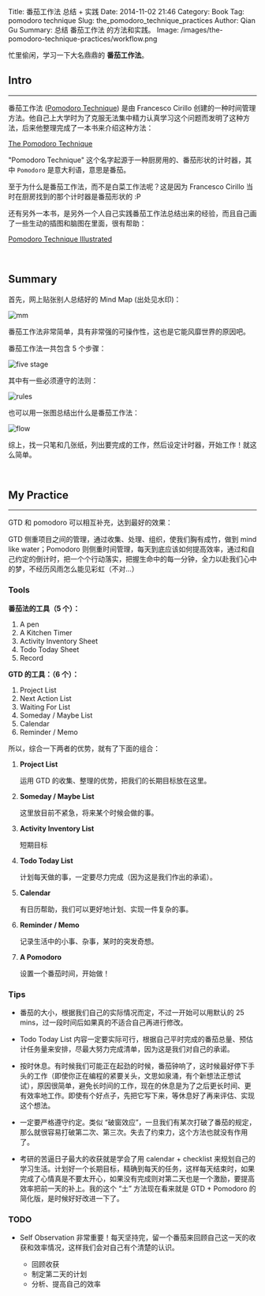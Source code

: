 Title: 番茄工作法 总结 + 实践
Date: 2014-11-02 21:46
Category: Book
Tag: pomodoro technique
Slug: the_pomodoro_technique_practices
Author: Qian Gu
Summary: 总结 番茄工作法 的方法和实践。
Image: /images/the-pomodoro-technique-practices/workflow.png

忙里偷闲，学习一下大名鼎鼎的 **番茄工作法**。

## Intro
* * *

番茄工作法 ([Pomodoro Technique][wiki]) 是由 Francesco Cirillo 创建的一种时间管理方法。他自己上大学时为了克服无法集中精力认真学习这个问题而发明了这种方法，后来他整理完成了一本书来介绍这种方法：

[The Pomodoro Technique][book]

"Pomodoro Technique" 这个名字起源于一种厨房用的、番茄形状的计时器，其中 `Pomodoro` 是意大利语，意思是番茄。

至于为什么是番茄工作法，而不是白菜工作法呢？这是因为 Francesco Cirillo 当时在厨房找到的那个计时器是番茄形状的 :P

还有另外一本书，是另外一个人自己实践番茄工作法总结出来的经验，而且自己画了一些生动的插图和脑图在里面，很有帮助：

[Pomodoro Technique Illustrated][book2]

[wiki]: http://en.wikipedia.org/wiki/Pomodoro_Technique
[book]: http://pomodorotechnique.com/book/
[book2]: http://www.pomodoro-book.com/

<br>

## Summary

首先，网上贴张别人总结好的 Mind Map (出处见水印)：

![mm](/images/the-pomodoro-technique-practices/mind_map.jpg)

番茄工作法非常简单，具有非常强的可操作性，这也是它能风靡世界的原因吧。

番茄工作法一共包含 5 个步骤：

![five stage](/images/the-pomodoro-technique-practices/five_stages.png)

其中有一些必须遵守的法则：

![rules](/images/the-pomodoro-technique-practices/rules.png)

也可以用一张图总结出什么是番茄工作法：

![flow](/images/the-pomodoro-technique-practices/workflow.png)

综上，找一只笔和几张纸，列出要完成的工作，然后设定计时器，开始工作！就这么简单。

<br>

## My Practice
* * *

GTD 和 pomodoro 可以相互补充，达到最好的效果：

GTD 侧重项目之间的管理，通过收集、处理、组织，使我们胸有成竹，做到 mind like water；Pomodoro 则侧重时间管理，每天到底应该如何提高效率，通过和自己约定的倒计时，把一个个行动落实，把握生命中的每一分钟，全力以赴我们心中的梦，不经历风雨怎么能见彩虹（不对...）

### Tools

**番茄法的工具（5 个）：**

1. A pen
2. A Kitchen Timer
2. Activity Inventory Sheet
2. Todo Today Sheet
3. Record

**GTD 的工具：（6 个）：**

1. Project List
2. Next Action List
3. Waiting For List
4. Someday / Maybe List
5. Calendar
6. Reminder / Memo

所以，综合一下两者的优势，就有了下面的组合：

1. **Project List**

    运用 GTD 的收集、整理的优势，把我们的长期目标放在这里。
    
2. **Someday / Maybe List**
    
    这里放目前不紧急，将来某个时候会做的事。

3. **Activity Inventory List**

    短期目标
    
4. **Todo Today List**

    计划每天做的事，一定要尽力完成（因为这是我们作出的承诺）。
    
5. **Calendar**

    有日历帮助，我们可以更好地计划、实现一件复杂的事。
    
6. **Reminder / Memo**

    记录生活中的小事、杂事，某时的突发奇想。
    
7. **A Pomodoro**

    设置一个番茄时间，开始做！

### Tips

+ 番茄的大小，根据我们自己的实际情况而定，不过一开始可以用默认的 25 mins，过一段时间后如果真的不适合自己再进行修改。

+ Todo Today List 内容一定要实际可行，根据自己平时完成的番茄总量、预估计任务量来安排，尽最大努力完成清单，因为这是我们对自己的承诺。

+ 按时休息。有时候我们可能正在起劲的时候，番茄钟响了，这时候最好停下手头的工作（即使你正在编程的紧要关头，文思如泉涌，有个新想法正想试试），原因很简单，避免长时间的工作，现在的休息是为了之后更长时间、更有效率地工作。即使有个好点子，先把它写下来，等休息好了再来评估、实现这个想法。

+ 一定要严格遵守约定。类似 “破窗效应”，一旦我们有某次打破了番茄的规定，那么就很容易打破第二次、第三次。失去了约束力，这个方法也就没有作用了。

+ 考研的苦逼日子最大的收获就是学会了用 calendar + checklist 来规划自己的学习生活。计划好一个长期目标，精确到每天的任务，这样每天结束时，如果完成了心情真是不要太开心，如果没有完成则对第二天也是一个激励，要提高效率把前一天的补上。我的这个 “土” 方法现在看来就是 GTD + Pomodoro 的简化版，是时候好好改进一下了。

### TODO

+ Self Observation 非常重要！每天坚持完，留一个番茄来回顾自己这一天的收获和效率情况，这样我们会对自己有个清楚的认识。

    + 回顾收获
    + 制定第二天的计划
    + 分析、提高自己的效率
